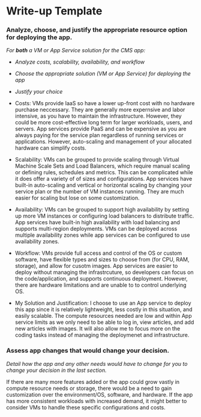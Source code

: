 # Write-up Template

### Analyze, choose, and justify the appropriate resource option for deploying the app.

*For **both** a VM or App Service solution for the CMS app:*
- *Analyze costs, scalability, availability, and workflow*
- *Choose the appropriate solution (VM or App Service) for deploying the app*
- *Justify your choice*

- Costs:
VMs provide IaaS so have a lower up-front cost with no hardware purchase neccessary. They are generally more expernsive and labor intensive, as you have to maintain the infrastructure. However, they could be more cost-effective long term for larger workloads, users, and servers.
App services provide PaaS and can be expensive as you are always paying for the service plan regardless of running services or applications. However, auto-scaling and management of your allocated hardware can simplify costs.

- Scalability:
VMs can be grouped to provide scaling through Virtual Machine Scale Sets and Load Balancers, which require manual scaling or defining rules, schedules and metrics. This can be complicated while it does offer a variety of of sizes and configurations.
App services have built-in auto-scaling and vertical or horizontal scaling by changing your service plan or the number of VM instances running. They are much easier for scaling but lose on some customization.

- Availability:
VMs can be grouped to support high availability by setting up more VM instances or configuring load balancers to distribute traffic. 
App services have built-in high availability with load balancing and supports multi-region deployments.
VMs can be deployed across multiple availability zones while app services can be configured to use availability zones.

- Workflow:
VMs provide full access and control of the OS or custom software, have flexible types and sizes to choose from (for CPU, RAM, storage), and allow for cusotm images.
App services are easier to deploy without managing the infrastrcuture, so developers can focus on the code/application, and supports continuous deployment. However, there are hardware limitations and are unable to to control underlying OS.

- My Solution and Justification:
I choose to use an App service to deploy this app since it is relatively lightweight, less costly in this situation, and easily scalable. The compute resources needed are low and within App service limits as we only need to be able to log in, view articles, and add new articles with images. It will also allow me to focus more on the coding tasks instead of managing the deploymenet and infrastructure.

### Assess app changes that would change your decision.

*Detail how the app and any other needs would have to change for you to change your decision in the last section.* 

If there are many more features added or the app could grow vastly in compute resource needs or storage, there would be a need to gain customization over the environment/OS, software, and hardware. If the app has more consistent workloads with increased demand, it might better to consider VMs to handle these specific configurations and costs.
